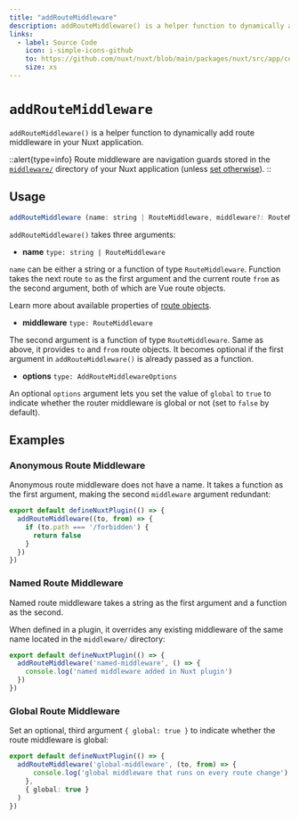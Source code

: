 ```yaml
---
title: "addRouteMiddleware"
description: addRouteMiddleware() is a helper function to dynamically add middleware in your application.
links:
  - label: Source Code
    icon: i-simple-icons-github
    to: https://github.com/nuxt/nuxt/blob/main/packages/nuxt/src/app/composables/router.ts
    size: xs
---
```


# `addRouteMiddleware`

`addRouteMiddleware()` is a helper function to dynamically add route middleware in your Nuxt application.

::alert{type=info}
Route middleware are navigation guards stored in the [`middleware/`](/docs/guide/directory-structure/middleware) directory of your Nuxt application (unless [set otherwise](/docs/api/nuxt-config#middleware)).
::

## Usage

```js
addRouteMiddleware (name: string | RouteMiddleware, middleware?: RouteMiddleware, options: AddRouteMiddlewareOptions = {})
```

`addRouteMiddleware()` takes three arguments:

- **name** `type: string | RouteMiddleware`

`name` can be either a string or a function of type `RouteMiddleware`. Function takes the next route `to` as the first argument and the current route `from` as the second argument, both of which are Vue route objects.

Learn more about available properties of [route objects](/docs/api/composables/use-route).

- **middleware** `type: RouteMiddleware`

The second argument is a function of type `RouteMiddleware`. Same as above, it provides `to` and `from` route objects. It becomes optional if the first argument in `addRouteMiddleware()` is already passed as a function.

- **options** `type: AddRouteMiddlewareOptions`  

An optional `options` argument lets you set the value of `global` to `true` to indicate whether the router middleware is global or not (set to `false` by default).

## Examples

### Anonymous Route Middleware

Anonymous route middleware does not have a name. It takes a function as the first argument, making the second `middleware` argument redundant:

```ts [plugins/my-plugin.ts]
export default defineNuxtPlugin(() => {
  addRouteMiddleware((to, from) => {
    if (to.path === '/forbidden') {
      return false
    }
  })
})
```

### Named Route Middleware

Named route middleware takes a string as the first argument and a function as the second.

When defined in a plugin, it overrides any existing middleware of the same name located in the `middleware/` directory:

```ts [plugins/my-plugin.ts]
export default defineNuxtPlugin(() => {
  addRouteMiddleware('named-middleware', () => {
    console.log('named middleware added in Nuxt plugin')
  })
})
```

### Global Route Middleware

Set an optional, third argument `{ global: true }` to indicate whether the route middleware is global:

```ts [plugins/my-plugin.ts]
export default defineNuxtPlugin(() => {
  addRouteMiddleware('global-middleware', (to, from) => {
      console.log('global middleware that runs on every route change')
    },
    { global: true }
  )
})
```

